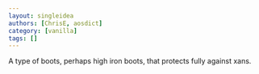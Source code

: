 ```yaml
---
layout: singleidea
authors: [ChrisE, aosdict]
category: [vanilla]
tags: []
---
```

A type of boots, perhaps high iron boots, that protects fully against xans.
